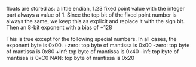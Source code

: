 floats are stored as:
    a little endian, 1.23 fixed point value with the integer part always a value of 1.
    Since the top bit of the fixed point number is always the same, we keep this as explicit and replace it with the sign bit.
    Then an 8-bit exponent with a bias of +128

This is true except for the following special numbers. In all cases, the exponent byte is 0x00.
   +zero: top byte of mantissa is 0x00
   -zero: top byte of mantissa is 0x80
   +inf:  top byte of mantissa is 0x40
   -inf:  top byte of mantissa is 0xC0
    NAN:  top byte of mantissa is 0x20
